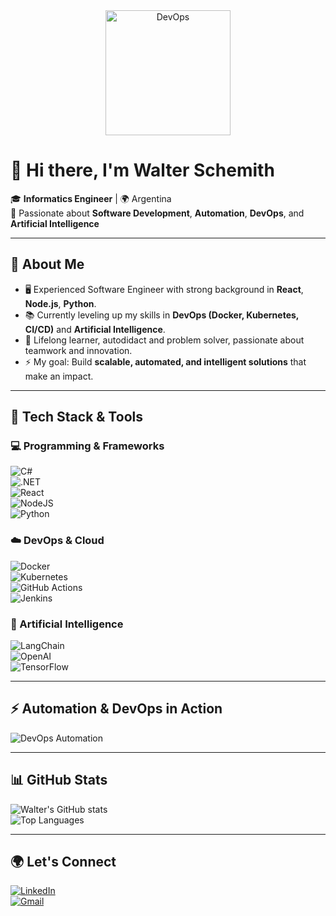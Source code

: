 <div align="center">
  <img src="https://media3.giphy.com/media/v1.Y2lkPWVjZjA1ZTQ3eXc5NzRodXd2aTQ2ejBqYWs5OWtzYnVqNHM1eGdwZHowdnA3dzJ4ZCZlcD12MV9zdGlja2Vyc19zZWFyY2gmY3Q9cw/YYbecrFqO7UUE/giphy.gif" alt="DevOps" width="200"/>
</div>



# 👋 Hi there, I'm Walter Schemith  

🎓 **Informatics Engineer** | 🌍 Argentina  
🚀 Passionate about **Software Development**, **Automation**, **DevOps**, and **Artificial Intelligence**  

---

## 🚀 About Me  
- 🖥️ Experienced Software Engineer with strong background in **React**, **Node.js**, **Python**.  
- 📚 Currently leveling up my skills in **DevOps (Docker, Kubernetes, CI/CD)** and **Artificial Intelligence**.  
- 🌱 Lifelong learner, autodidact and problem solver, passionate about teamwork and innovation.  
- ⚡ My goal: Build **scalable, automated, and intelligent solutions** that make an impact.  

---

## 🔧 Tech Stack & Tools  

### 💻 Programming & Frameworks  
![C#](https://img.shields.io/badge/C%23-239120?style=for-the-badge&logo=c-sharp&logoColor=white)  
![.NET](https://img.shields.io/badge/.NET-512BD4?style=for-the-badge&logo=dotnet&logoColor=white)  
![React](https://img.shields.io/badge/React-20232A?style=for-the-badge&logo=react&logoColor=61DAFB)  
![NodeJS](https://img.shields.io/badge/Node.js-43853D?style=for-the-badge&logo=node.js&logoColor=white)  
![Python](https://img.shields.io/badge/Python-3776AB?style=for-the-badge&logo=python&logoColor=white)  

### ☁️ DevOps & Cloud  
![Docker](https://img.shields.io/badge/Docker-2496ED?style=for-the-badge&logo=docker&logoColor=white)  
![Kubernetes](https://img.shields.io/badge/Kubernetes-326CE5?style=for-the-badge&logo=kubernetes&logoColor=white)  
![GitHub Actions](https://img.shields.io/badge/GitHub_Actions-2088FF?style=for-the-badge&logo=github-actions&logoColor=white)  
![Jenkins](https://img.shields.io/badge/Jenkins-D24939?style=for-the-badge&logo=jenkins&logoColor=white)  

### 🤖 Artificial Intelligence  
![LangChain](https://img.shields.io/badge/LangChain-000000?style=for-the-badge&logo=chainlink&logoColor=white)  
![OpenAI](https://img.shields.io/badge/OpenAI-412991?style=for-the-badge&logo=openai&logoColor=white)  
![TensorFlow](https://img.shields.io/badge/TensorFlow-FF6F00?style=for-the-badge&logo=TensorFlow&logoColor=white)  

---

## ⚡ Automation & DevOps in Action  

![DevOps Automation](https://media.giphy.com/media/qgQUggAC3Pfv687qPC/giphy.gif)  

---

## 📊 GitHub Stats  

![Walter's GitHub stats](https://github-readme-stats.vercel.app/api?username=wascasla&show_icons=true&theme=radical)  
![Top Languages](https://github-readme-stats.vercel.app/api/top-langs/?username=wascasla&layout=compact&theme=radical)  

---

## 🌍 Let's Connect  

[![LinkedIn](https://img.shields.io/badge/LinkedIn-0A66C2?style=for-the-badge&logo=linkedin&logoColor=white)](https://linkedin.com/in/walter-schemith)  
[![Gmail](https://img.shields.io/badge/Email-D14836?style=for-the-badge&logo=gmail&logoColor=white)](mailto:wascasla@gmail.com)  
